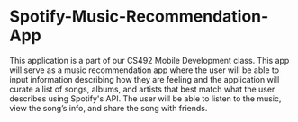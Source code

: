 # Spotify-Music-Recommendation-App
This application is a part of our CS492 Mobile Development class. This app will serve as a music recommendation app where the user will be able to input information describing how they are feeling and the application will curate a list of songs, albums, and artists that best match what the user describes using Spotify's API. The user will be able to listen to the music, view the song’s info, and share the song with friends.
